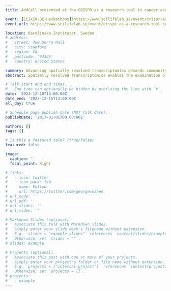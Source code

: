 ```yaml
---
title: AddCell presented at the CRISPR as a research tool in cancer and regenerative medicine.

event: [ELIXIR-DE-Hackathons](https://www.scilifelab.se/event/crispr-as-a-research-tool-scilifelab-international-symposium/)
event_url: https://www.scilifelab.se/event/crispr-as-a-research-tool-scilifelab-international-symposium/

location: Karolinska Institutet, Sweden
# address:
#   street: 450 Serra Mall
#   city: Stanford
#   region: CA
#   postcode: '94305'
#   country: United States

summary: Advancing spatially resolved transcriptomics demands community-driven benchmarking, spotlighted by Nature's call to action using OpenEBench and OMNIBENCHMARK platforms for tool evaluation and dataset curation.
abstract: Spatially resolved transcriptomics enables the examination of gene expression within the natural tissue setting. We're witnessing a surge in tool development for subsequent analyses, alongside the rise of datasets commonly used to assess new tool quality. Despite this, there's a gap in a community-led, ongoing assessment of spatially resolved transcriptomics tools. A recent Nature article underscores the importance of remedying this through benchmarking facilitated by OpenEBench and OMNIBENCHMARK platforms. These platforms offer a structure for organizing computational tools and reference datasets, aiming for adaptability as new computational methods arise.

# Talk start and end times.
#   End time can optionally be hidden by prefixing the line with `#`.
date: '2023-12-10T13:00:00Z'
date_end: '2023-12-15T13:00:00Z'
all_day: true

# Schedule page publish date (NOT talk date).
publishDate: '2017-01-01T00:00:00Z'

authors: []
tags: []

# Is this a featured talk? (true/false)
featured: false

image:
  caption: ''
  focal_point: Right

# links:
#   - icon: twitter
#     icon_pack: fab
#     name: Follow
#     url: https://twitter.com/georgecushen
# url_code: ''
# url_pdf: ''
# url_slides: ''
# url_video: ''

# Markdown Slides (optional).
#   Associate this talk with Markdown slides.
#   Simply enter your slide deck's filename without extension.
#   E.g. `slides = "example-slides"` references `content/slides/example-slides.md`.
#   Otherwise, set `slides = ""`.
# slides: example

# Projects (optional).
#   Associate this post with one or more of your projects.
#   Simply enter your project's folder or file name without extension.
#   E.g. `projects = ["internal-project"]` references `content/project/deep-learning/index.md`.
#   Otherwise, set `projects = []`.
# projects:
#   - example
---
```


<!-- {{% callout note %}}
Click on the **Slides** button above to view the built-in slides feature.
{{% /callout %}}

Slides can be added in a few ways:

- **Create** slides using Hugo Blox Builder's [_Slides_](https://docs.hugoblox.com/reference/content-types/) feature and link using `slides` parameter in the front matter of the talk file
- **Upload** an existing slide deck to `static/` and link using `url_slides` parameter in the front matter of the talk file
- **Embed** your slides (e.g. Google Slides) or presentation video on this page using [shortcodes](https://docs.hugoblox.com/reference/markdown/).

Further event details, including [page elements](https://docs.hugoblox.com/reference/markdown/) such as image galleries, can be added to the body of this page. -->